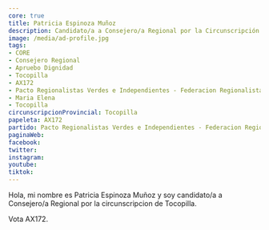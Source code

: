 ```yaml
---
core: true
title: Patricia Espinoza Muñoz
description: Candidato/a a Consejero/a Regional por la Circunscripción de Tocopilla
image: /media/ad-profile.jpg
tags:
- CORE
- Consejero Regional
- Apruebo Dignidad
- Tocopilla
- AX172
- Pacto Regionalistas Verdes e Independientes - Federacion Regionalista Verde Social - Independientes
- Maria Elena
- Tocopilla
circunscripcionProvincial: Tocopilla
papeleta: AX172
partido: Pacto Regionalistas Verdes e Independientes - Federacion Regionalista Verde Social - Independientes
paginaWeb:
facebook:
twitter:
instagram:
youtube:
tiktok:
---
```

Hola, mi nombre es Patricia Espinoza Muñoz y soy candidato/a a Consejero/a Regional por la circunscripcion de Tocopilla.

Vota AX172.